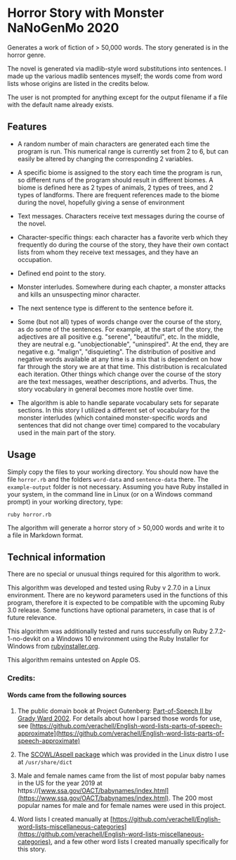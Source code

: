 # Horror Story with Monster NaNoGenMo 2020
Generates a work of fiction of > 50,000 words. The story generated is in the horror genre. 

The novel is generated via madlib-style word substitutions into sentences. I made up the various madlib sentences myself; the words come from word lists whose origins are listed in the credits below.

The user is not prompted for anything except for the output filename if a file with the default name already exists.

## Features
- A random number of main characters are generated each time the program is run. This numerical range is currently set from 2 to 6, but can easily be altered by changing the corresponding 2 variables.

- A specific biome is assigned to the story each time the program is run, so different runs of the program should result in different biomes. A biome is defined here as 2 types of animals, 2 types of trees, and 2 types of landforms. There are frequent references made to the biome during the novel, hopefully giving a sense of environment

- Text messages. Characters receive text messages during the course of the novel.

- Character-specific things: each character has a favorite verb which they frequently do during the course of the story, they have their own contact lists from whom they receive text messages, and they have an occupation.

- Defined end point to the story.

- Monster interludes. Somewhere during each chapter, a monster attacks and kills an unsuspecting minor character. 

- The next sentence type is different to the sentence before it.

- Some (but not all) types of words change over the course of the story, as do some of the sentences. For example, at the start of the story, the adjectives are all positive e.g. "serene", "beautiful", etc. In the middle, they are neutral e.g. "unobjectionable", "uninspired". At the end, they are negative e.g. "malign", "disquieting". The distribution of positive and negative words available at any time is a mix that is dependent on how far through the story we are at that time. This distribution is recalculated each iteration. Other things which change over the course of the story are the text messages, weather descriptions, and adverbs. Thus, the story vocabulary in general becomes more hostile over time.

- The algorithm is able to handle separate vocabulary sets for separate sections. In this story I utilized a different set of vocabulary for the monster interludes (which contained monster-specific words and sentences that did not change over time) compared to the vocabulary used in the main part of the story. 

## Usage
Simply copy the files to your working directory. You should now have the file `horror.rb` and the folders `word-data` and `sentence-data` there. The `example-output` folder is not necessary. Assuming you have Ruby installed in your system, in the command line in Linux (or on a Windows command prompt) in your working directory, type:

`ruby horror.rb` 

The algorithm will generate a horror story of > 50,000 words and write it to a file in Markdown format.

## Technical information
There are no special or unusual things required for this algorithm to work.

This algorithm was developed and tested using Ruby v 2.7.0 in a Linux environment. There are no keyword parameters used in the functions of this program, therefore it is expected to be compatible with the upcoming Ruby 3.0 release. Some functions have optional parameters, in case that is of future relevance.

This algorithm was additionally tested and runs successfully on Ruby 2.7.2-1-no-devkit on a Windows 10 environment using the Ruby Installer for Windows from [rubyinstaller.org](rubyinstaller.org).

This algorithm remains untested on Apple OS.

### Credits:
#### Words came from the following sources
1. The public domain book at Project Gutenberg: [Part-of-Speech II by Grady Ward 2002](http://www.gutenberg.org/ebooks/3203). For details about how I parsed those words for use, see [https://github.com/verachell/English-word-lists-parts-of-speech-approximate](https://github.com/verachell/English-word-lists-parts-of-speech-approximate)

2. The [SCOWL/Aspell package](http://wordlist.aspell.net/) which was provided in the Linux distro I use at `/usr/share/dict`

3. Male and female names came from the list of most popular baby names in the US for the year 2019 at https://[www.ssa.gov/OACT/babynames/index.html](https://www.ssa.gov/OACT/babynames/index.html). The 200 most popular names for male and for female names were used in this project.
 
4. Word lists I created manually at [https://github.com/verachell/English-word-lists-miscellaneous-categories](https://github.com/verachell/English-word-lists-miscellaneous-categories), and a few other word lists I created manually specifically for this story.
